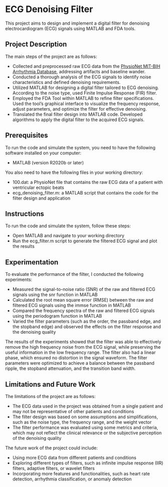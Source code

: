 # ECG Denoising Filter

This project aims to design and implement a digital filter for denoising electrocardiogram (ECG) signals using MATLAB and FDA tools.

## Project Description

The main steps of the project are as follows:

- Collected and preprocessed raw ECG data from the [PhysioNet MIT-BIH Arrhythmia Database](https://paperswithcode.com/dataset/physionet-challenge-2012), addressing artifacts and baseline wander.
- Conducted a thorough analysis of the ECG signals to identify noise characteristics and defined denoising requirements.
- Utilized MATLAB for designing a digital filter tailored to ECG denoising. According to the noise type, used Finite
Impulse Response (FIR) filter.
- Employed the FDA Tool within MATLAB to refine filter specifications. Used the tool’s graphical interface to visualize the
frequency response, adjust parameters, and optimize the filter for effective denoising.
- Translated the final filter design into MATLAB code. Developed algorithms to apply the digital filter to the acquired ECG
signals.

## Prerequisites

To run the code and simulate the system, you need to have the following software installed on your computer:

- MATLAB (version R2020b or later)

You also need to have the following files in your working directory:

- 100.dat: a PhysioNet file that contains the raw ECG data of a patient with ventricular ectopic beats
- ecg_denoising_filter.m: a MATLAB script that contains the code for the filter design and application

## Instructions

To run the code and simulate the system, follow these steps:

- Open MATLAB and navigate to your working directory
- Run the ecg_filter.m script to generate the filtered ECG signal and plot the results

## Experimentation

To evaluate the performance of the filter, I conducted the following experiments:

- Measured the signal-to-noise ratio (SNR) of the raw and filtered ECG signals using the snr function in MATLAB
- Calculated the root mean square error (RMSE) between the raw and filtered ECG signals using the immse function in MATLAB
- Compared the frequency spectra of the raw and filtered ECG signals using the periodogram function in MATLAB
- Varied the filter parameters (such as the order, the passband edge, and the stopband edge) and observed the effects on the filter response and the denoising quality

The results of the experiments showed that the filter was able to effectively remove the high frequency noise from the ECG signal, while preserving the useful information in the low frequency range. The filter also had a linear phase, which ensured no distortion in the signal waveform. The filter parameters were optimized to achieve a balance between the passband ripple, the stopband attenuation, and the transition band width.

## Limitations and Future Work

The limitations of the project are as follows:

- The ECG data used in the project was obtained from a single patient and may not be representative of other patients and conditions
- The filter design was based on some assumptions and simplifications, such as the noise type, the frequency range, and the weight vector
- The filter performance was evaluated using some metrics and criteria, which may not reflect the clinical relevance or the subjective perception of the denoising quality

The future work of the project could include:

- Using more ECG data from different patients and conditions
- Exploring different types of filters, such as infinite impulse response (IIR) filters, adaptive filters, or wavelet filters
- Incorporating more features and functionalities, such as heart rate detection, arrhythmia classification, or anomaly detection

